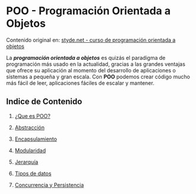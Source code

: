# POO - Programación Orientada a Objetos

Contenido original en: [styde.net - curso de programación orientada a objetos](https://styde.net/curso-de-programacion-orientada-a-objetos/)

La _**programación orientada a objetos**_ es quizás el paradigma de programación más usado en la actualidad, gracias a las grandes ventajas que ofrece su aplicación al momento del desarrollo de aplicaciones o sistemas a pequeña y gran escala. Con **POO** podemos crear código mucho más fácil de leer, aplicaciones fáciles de escalar y mantener.

## Indice de Contenido

1. [¿Que es POO?](https://github.com/wlizama/MDManual/blob/master/content/POO/1-Que-es-POO.md)

2. [Abstracción](https://github.com/wlizama/MDManual/blob/master/content/POO/2-Abstraccion.md)

3. [Encapsulamiento](https://github.com/wlizama/MDManual/blob/master/content/POO/3-Encapsulamiento.md)

4. [Modularidad](https://github.com/wlizama/MDManual/blob/master/content/POO/4-Modularidad.md)

5. [Jerarquía](https://github.com/wlizama/MDManual/blob/master/content/POO/5-Jerarquia.md)

6. [Tipos de datos](https://github.com/wlizama/MDManual/blob/master/content/POO/6-Tipos-de-datos.md)

7. [Concurrencia y Persistencia](https://github.com/wlizama/MDManual/blob/master/content/POO/7-Concurrencia-y-Persistencia.md)
